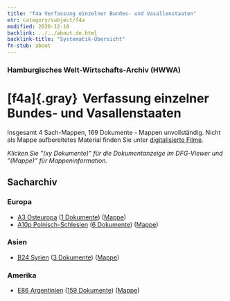 ```yaml
---
title: "f4a Verfassung einzelner Bundes- und Vasallenstaaten"
etr: category/subject/f4a
modified: 2020-12-18
backlink: ../../about.de.html
backlink-title: "Systematik-Übersicht"
fn-stub: about
---
```


### Hamburgisches Welt-Wirtschafts-Archiv (HWWA)
# [f4a]{.gray}&#8201; Verfassung einzelner Bundes- und Vasallenstaaten&#160; 




Insgesamt 4 Sach-Mappen, 169 Dokumente - Mappen unvollständig.
Nicht als Mappe aufbereitetes Material finden Sie unter [digitalisierte Filme](/film/h1_sh).

_Klicken Sie "(xy Dokumente)" für die Dokumentanzeige im DFG-Viewer und "(Mappe)" für Mappeninformation._

## Sacharchiv




### Europa

- [A3 Osteuropa](../../../geo/about.de.html#A3) (<a href="https://dfg-viewer.de/show/?tx_dlf[id]=https://pm20.zbw.eu/mets/sh/1408xx/140896/1443xx/144391/public.mets.de.xml" target="_blank">1 Dokumente</a>) ([Mappe](http://purl.org/pressemappe20/folder/sh/140896,144391))
- [A10p Polnisch-Schlesien](../../../geo/about.de.html#A10p) (<a href="https://dfg-viewer.de/show/?tx_dlf[id]=https://pm20.zbw.eu/mets/sh/1409xx/140951/1443xx/144391/public.mets.de.xml" target="_blank">6 Dokumente</a>) ([Mappe](http://purl.org/pressemappe20/folder/sh/140951,144391))

### Asien

- [B24 Syrien](../../../geo/about.de.html#B24) (<a href="https://dfg-viewer.de/show/?tx_dlf[id]=https://pm20.zbw.eu/mets/sh/1411xx/141114/1443xx/144391/public.mets.de.xml" target="_blank">3 Dokumente</a>) ([Mappe](http://purl.org/pressemappe20/folder/sh/141114,144391))

### Amerika

- [E86 Argentinien](../../../geo/about.de.html#E86) (<a href="https://dfg-viewer.de/show/?tx_dlf[id]=https://pm20.zbw.eu/mets/sh/1416xx/141692/1443xx/144391/public.mets.de.xml" target="_blank">159 Dokumente</a>) ([Mappe](http://purl.org/pressemappe20/folder/sh/141692,144391))


